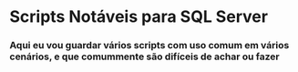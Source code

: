 # Scripts Notáveis para SQL Server

### Aqui eu vou guardar vários scripts com uso comum em vários cenários, e que comummente são difíceis de achar ou fazer
